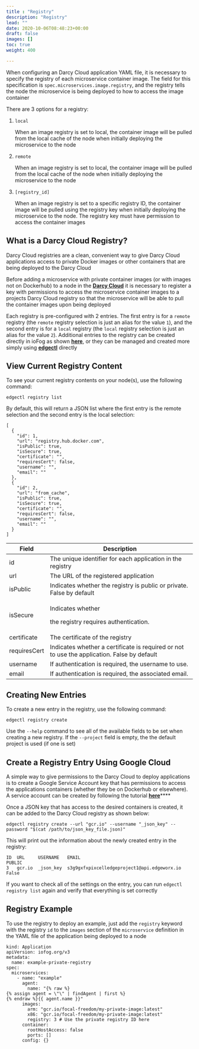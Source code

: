 ```yaml
---
title : "Registry"
description: "Registry"
lead: ""
date: 2020-10-06T08:48:23+00:00
draft: false
images: []
toc: true
weight: 400

---
```


When configuring an Darcy Cloud application YAML file, it is necessary to specify the registry of each microservice container image. The field for this specification is `spec.microservices.image.registry`, and the registry tells the node the microservice is being deployed to how to access the image container

There are 3 options for a registry:

1. `local`

    When an image registry is set to local, the container image will be pulled from the local cache of the node when initially deploying the microservice to the node

2. `remote`

    When an image registry is set to local, the container image will be pulled from the local cache of the node when initially deploying the microservice to the node

3. `[registry_id]`

    When an image registry is set to a specific registry ID, the container image will be pulled using the registry key when initially deploying the microservice to the node. The registry key must have permission to access the container images

## What is a Darcy Cloud Registry?

Darcy Cloud registries are a clean, convenient way to give Darcy Cloud applications access to private Docker images or other containers that are being deployed to the Darcy Cloud

Before adding a microservice with private container images (or with images not on Dockerhub) to a node in the [**Darcy Cloud**](https://www.darcy.ai) it is necessary to register a key with permissions to access the microservice container images to a projects Darcy Cloud registry so that the microservice will be able to pull the container images upon being deployed

Each registry is pre-configured with 2 entries. The first entry is for a `remote` registry (the `remote` registry selection is just an alias for the value `1`), and the second entry is for a `local` registry (the `local` registry selection is just an alias for the value `2`). Additional entries to the registry can be created directly in ioFog as shown [**here**](http://iofog.staging.edgeworx.io/docs/3/applications/microservice-registry-catalog.html), or they can be managed and created more simply using [**edgectl**](../get-started-edgectl/) directly

## View Current Registry Content

To see your current registry contents on your node(s), use the following command:

```
edgectl registry list
```

By default, this will return a JSON list where the first entry is the remote selection and the second entry is the local selection:

```
[
  {
    "id": 1,
    "url": "registry.hub.docker.com",
    "isPublic": true,
    "isSecure": true,
    "certificate": "",
    "requiresCert": false,
    "username": "",
    "email": ""
  },
  {
    "id": 2,
    "url": "from_cache",
    "isPublic": true,
    "isSecure": true,
    "certificate": "",
    "requiresCert": false,
    "username": "",
    "email": ""
  }
]
```

| **Field**    | **Description**                                                                             |
| ------------ | ------------------------------------------------------------------------------------------- |
| id           | The unique identifier for each application in the registry                                  |
| url          | The URL of the registered application                                                       |
| isPublic     | Indicates whether the registry is public or private. False by default                       |
| isSecure     | <p>Indicates whether</p><p> the registry requires authentication.</p>                       |
| certificate  | The certificate of the registry                                                             |
| requiresCert | Indicates whether a certificate is required or not to use the application. False by default |
| username     | If authentication is required, the username to use.                                         |
| email        | If authentication is required, the associated email.                                        |

## Creating New Entries

To create a new entry in the registry, use the following command:

```
edgectl registry create
```

Use the `--help` command to see all of the available fields to be set when creating a new registry. If the `--project` field is empty, the the default project is used (if one is set)

## Create a Registry Entry Using Google Cloud

A simple way to give permissions to the Darcy Cloud to deploy applications is to create a Google Service Account key that has permissions to access the applications containers (whether they be on Dockerhub or elsewhere). A service account can be created by following the tutorial [**here**](https://cloud.google.com/container-registry/docs/advanced-authentication#json-key)****

Once a JSON key that has access to the desired containers is created, it can be added to the Darcy Cloud registry as shown below:

```
edgectl registry create --url "gcr.io" --username "_json_key" --password "$(cat /path/to/json_key_file.json)"
```

This will print out the information about the newly created entry in the registry:

```
ID  URL     USERNAME   EMAIL                                        PUBLIC
3   gcr.io  _json_key  s3g9gxfxpixcelledgeproject1@api.edgeworx.io  False
```

If you want to check all of the settings on the entry, you can run `edgectl registry list` again and verify that everything is set correctly

## Registry Example

To use the registry to deploy an example, just add the `registry` keyword with the registry `id` to the `images` section of the `microservice` definition in the YAML file of the application being deployed to a node

```
kind: Application
apiVersion: iofog.org/v3
metadata:
  name: example-private-registry
spec:
  microservices:
    - name: "example"
      agent:
        name: "{% raw %}
{% assign agent = \"\" | findAgent | first %}
{% endraw %}{{ agent.name }}"
      images:
        arm: "gcr.io/focal-freedom/my-private-image:latest"
        x86: "gcr.io/focal-freedom/my-private-image:latest"
        registry: 3 # Use the private registry ID here
      container:
        rootHostAccess: false
        ports: []
      config: {}
```

